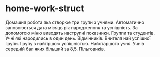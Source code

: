 # home-work-struct
Домашня робота яка створюе три групи з учнями. Автоматично заповнюється дата місяць рік народженння та успішність.
За допомогою міню виводять наструпні показники.
Группи та студентів.
Учні які народились в один день.
Відмінників.
Вчителя най успішної групи.
Групу з найгіршою успішністью.
Найстаршого учня.
Учнів середній бал яких більший за 8,5.
Пільговиків.
